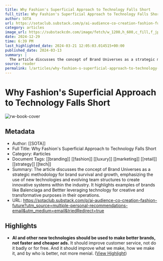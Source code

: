 ```yaml
---
title: Why Fashion's Superficial Approach to Technology Falls Short
full_title: Why Fashion's Superficial Approach to Technology Falls Short
author: SOTA
url: https://sotaclub.substack.com/p/ai-audience-co-creation-fashion-future?utm_source=multiple-personal-recommendations-email&utm_medium=email&triedRedirect=true
category: articles
image_url: https://substackcdn.com/image/fetch/w_1200,h_600,c_fill,f_jpg,q_auto:good,fl_progressive:steep,g_auto/https%3A%2F%2Fsubstack-post-media.s3.amazonaws.com%2Fpublic%2Fimages%2F1d3cbf06-458c-4e49-b9d4-a101ff509318_600x429.gif
date: 2024-12-29
time: 6:39 PM
last_highlighted_date: 2024-03-21 12:05:03.014515+00:00
published_date: 2024-03-13
summary: |
  The article discusses the concept of Brand Universes as a strategic methodology for brand survival and growth, emphasizing the use of new technologies and evolving team structures to create innovative systems within the industry. It highlights examples of brands like Balenciaga and Bettter leveraging technology for creative and transformative purposes in their operations.
source: reader
permalink: l/articles/why-fashion-s-superficial-approach-to-technology-falls-short
---
```

# Why Fashion's Superficial Approach to Technology Falls Short

![rw-book-cover](https://substackcdn.com/image/fetch/w_1200,h_600,c_fill,f_jpg,q_auto:good,fl_progressive:steep,g_auto/https%3A%2F%2Fsubstack-post-media.s3.amazonaws.com%2Fpublic%2Fimages%2F1d3cbf06-458c-4e49-b9d4-a101ff509318_600x429.gif)

## Metadata
- Author: [[SOTA]]
- Full Title: Why Fashion's Superficial Approach to Technology Falls Short
- Category: #articles
- Document Tags: [[branding]] [[fashion]] [[luxury]] [[marketing]] [[retail]] [[strategy]] [[tech]] 
- Summary: The article discusses the concept of Brand Universes as a strategic methodology for brand survival and growth, emphasizing the use of new technologies and evolving team structures to create innovative systems within the industry. It highlights examples of brands like Balenciaga and Bettter leveraging technology for creative and transformative purposes in their operations.
- URL: https://sotaclub.substack.com/p/ai-audience-co-creation-fashion-future?utm_source=multiple-personal-recommendations-email&utm_medium=email&triedRedirect=true

## Highlights
- **AI and other new technologies should be used to make better brands, not faster and cheaper ads.** It should improve customer service, not do it badly or for free. And it should improve what we make, how we make it, and by who is better, not more menial. ([View Highlight](https://read.readwise.io/read/01hsgeczs7we511jh1q9as2b1m))


